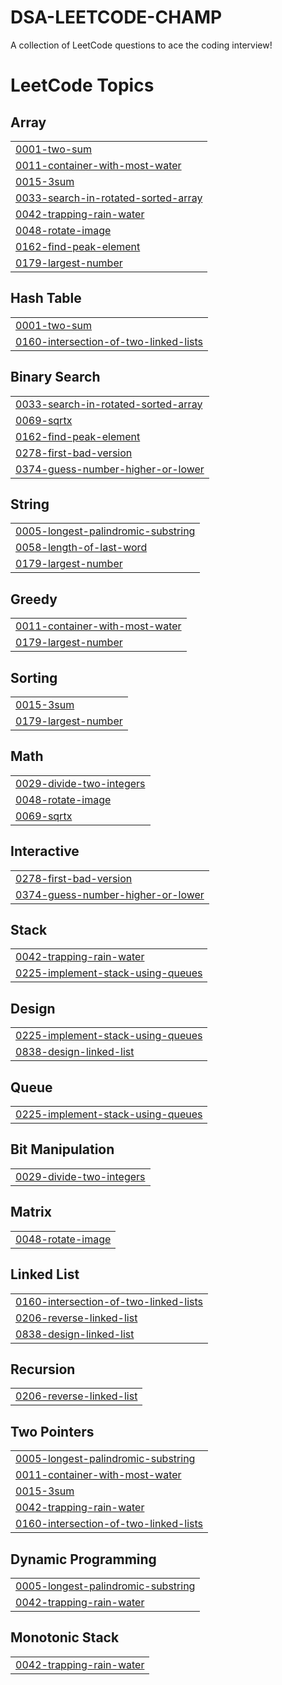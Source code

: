 # DSA-LEETCODE-CHAMP
A collection of LeetCode questions to ace the coding interview! 

<!---LeetCode Topics Start-->
# LeetCode Topics
## Array
|  |
| ------- |
| [0001-two-sum](https://github.com/ManshuSengar/DSA-LEETCODE-CHAMP/tree/master/0001-two-sum) |
| [0011-container-with-most-water](https://github.com/ManshuSengar/DSA-LEETCODE-CHAMP/tree/master/0011-container-with-most-water) |
| [0015-3sum](https://github.com/ManshuSengar/DSA-LEETCODE-CHAMP/tree/master/0015-3sum) |
| [0033-search-in-rotated-sorted-array](https://github.com/ManshuSengar/DSA-LEETCODE-CHAMP/tree/master/0033-search-in-rotated-sorted-array) |
| [0042-trapping-rain-water](https://github.com/ManshuSengar/DSA-LEETCODE-CHAMP/tree/master/0042-trapping-rain-water) |
| [0048-rotate-image](https://github.com/ManshuSengar/DSA-LEETCODE-CHAMP/tree/master/0048-rotate-image) |
| [0162-find-peak-element](https://github.com/ManshuSengar/DSA-LEETCODE-CHAMP/tree/master/0162-find-peak-element) |
| [0179-largest-number](https://github.com/ManshuSengar/DSA-LEETCODE-CHAMP/tree/master/0179-largest-number) |
## Hash Table
|  |
| ------- |
| [0001-two-sum](https://github.com/ManshuSengar/DSA-LEETCODE-CHAMP/tree/master/0001-two-sum) |
| [0160-intersection-of-two-linked-lists](https://github.com/ManshuSengar/DSA-LEETCODE-CHAMP/tree/master/0160-intersection-of-two-linked-lists) |
## Binary Search
|  |
| ------- |
| [0033-search-in-rotated-sorted-array](https://github.com/ManshuSengar/DSA-LEETCODE-CHAMP/tree/master/0033-search-in-rotated-sorted-array) |
| [0069-sqrtx](https://github.com/ManshuSengar/DSA-LEETCODE-CHAMP/tree/master/0069-sqrtx) |
| [0162-find-peak-element](https://github.com/ManshuSengar/DSA-LEETCODE-CHAMP/tree/master/0162-find-peak-element) |
| [0278-first-bad-version](https://github.com/ManshuSengar/DSA-LEETCODE-CHAMP/tree/master/0278-first-bad-version) |
| [0374-guess-number-higher-or-lower](https://github.com/ManshuSengar/DSA-LEETCODE-CHAMP/tree/master/0374-guess-number-higher-or-lower) |
## String
|  |
| ------- |
| [0005-longest-palindromic-substring](https://github.com/ManshuSengar/DSA-LEETCODE-CHAMP/tree/master/0005-longest-palindromic-substring) |
| [0058-length-of-last-word](https://github.com/ManshuSengar/DSA-LEETCODE-CHAMP/tree/master/0058-length-of-last-word) |
| [0179-largest-number](https://github.com/ManshuSengar/DSA-LEETCODE-CHAMP/tree/master/0179-largest-number) |
## Greedy
|  |
| ------- |
| [0011-container-with-most-water](https://github.com/ManshuSengar/DSA-LEETCODE-CHAMP/tree/master/0011-container-with-most-water) |
| [0179-largest-number](https://github.com/ManshuSengar/DSA-LEETCODE-CHAMP/tree/master/0179-largest-number) |
## Sorting
|  |
| ------- |
| [0015-3sum](https://github.com/ManshuSengar/DSA-LEETCODE-CHAMP/tree/master/0015-3sum) |
| [0179-largest-number](https://github.com/ManshuSengar/DSA-LEETCODE-CHAMP/tree/master/0179-largest-number) |
## Math
|  |
| ------- |
| [0029-divide-two-integers](https://github.com/ManshuSengar/DSA-LEETCODE-CHAMP/tree/master/0029-divide-two-integers) |
| [0048-rotate-image](https://github.com/ManshuSengar/DSA-LEETCODE-CHAMP/tree/master/0048-rotate-image) |
| [0069-sqrtx](https://github.com/ManshuSengar/DSA-LEETCODE-CHAMP/tree/master/0069-sqrtx) |
## Interactive
|  |
| ------- |
| [0278-first-bad-version](https://github.com/ManshuSengar/DSA-LEETCODE-CHAMP/tree/master/0278-first-bad-version) |
| [0374-guess-number-higher-or-lower](https://github.com/ManshuSengar/DSA-LEETCODE-CHAMP/tree/master/0374-guess-number-higher-or-lower) |
## Stack
|  |
| ------- |
| [0042-trapping-rain-water](https://github.com/ManshuSengar/DSA-LEETCODE-CHAMP/tree/master/0042-trapping-rain-water) |
| [0225-implement-stack-using-queues](https://github.com/ManshuSengar/DSA-LEETCODE-CHAMP/tree/master/0225-implement-stack-using-queues) |
## Design
|  |
| ------- |
| [0225-implement-stack-using-queues](https://github.com/ManshuSengar/DSA-LEETCODE-CHAMP/tree/master/0225-implement-stack-using-queues) |
| [0838-design-linked-list](https://github.com/ManshuSengar/DSA-LEETCODE-CHAMP/tree/master/0838-design-linked-list) |
## Queue
|  |
| ------- |
| [0225-implement-stack-using-queues](https://github.com/ManshuSengar/DSA-LEETCODE-CHAMP/tree/master/0225-implement-stack-using-queues) |
## Bit Manipulation
|  |
| ------- |
| [0029-divide-two-integers](https://github.com/ManshuSengar/DSA-LEETCODE-CHAMP/tree/master/0029-divide-two-integers) |
## Matrix
|  |
| ------- |
| [0048-rotate-image](https://github.com/ManshuSengar/DSA-LEETCODE-CHAMP/tree/master/0048-rotate-image) |
## Linked List
|  |
| ------- |
| [0160-intersection-of-two-linked-lists](https://github.com/ManshuSengar/DSA-LEETCODE-CHAMP/tree/master/0160-intersection-of-two-linked-lists) |
| [0206-reverse-linked-list](https://github.com/ManshuSengar/DSA-LEETCODE-CHAMP/tree/master/0206-reverse-linked-list) |
| [0838-design-linked-list](https://github.com/ManshuSengar/DSA-LEETCODE-CHAMP/tree/master/0838-design-linked-list) |
## Recursion
|  |
| ------- |
| [0206-reverse-linked-list](https://github.com/ManshuSengar/DSA-LEETCODE-CHAMP/tree/master/0206-reverse-linked-list) |
## Two Pointers
|  |
| ------- |
| [0005-longest-palindromic-substring](https://github.com/ManshuSengar/DSA-LEETCODE-CHAMP/tree/master/0005-longest-palindromic-substring) |
| [0011-container-with-most-water](https://github.com/ManshuSengar/DSA-LEETCODE-CHAMP/tree/master/0011-container-with-most-water) |
| [0015-3sum](https://github.com/ManshuSengar/DSA-LEETCODE-CHAMP/tree/master/0015-3sum) |
| [0042-trapping-rain-water](https://github.com/ManshuSengar/DSA-LEETCODE-CHAMP/tree/master/0042-trapping-rain-water) |
| [0160-intersection-of-two-linked-lists](https://github.com/ManshuSengar/DSA-LEETCODE-CHAMP/tree/master/0160-intersection-of-two-linked-lists) |
## Dynamic Programming
|  |
| ------- |
| [0005-longest-palindromic-substring](https://github.com/ManshuSengar/DSA-LEETCODE-CHAMP/tree/master/0005-longest-palindromic-substring) |
| [0042-trapping-rain-water](https://github.com/ManshuSengar/DSA-LEETCODE-CHAMP/tree/master/0042-trapping-rain-water) |
## Monotonic Stack
|  |
| ------- |
| [0042-trapping-rain-water](https://github.com/ManshuSengar/DSA-LEETCODE-CHAMP/tree/master/0042-trapping-rain-water) |
<!---LeetCode Topics End-->
